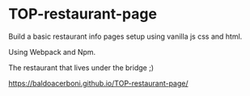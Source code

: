 # TOP-restaurant-page

Build a basic restaurant info pages setup using vanilla js css and html.

Using Webpack and Npm.

The restaurant that lives under the bridge ;)

https://baldoacerboni.github.io/TOP-restaurant-page/
